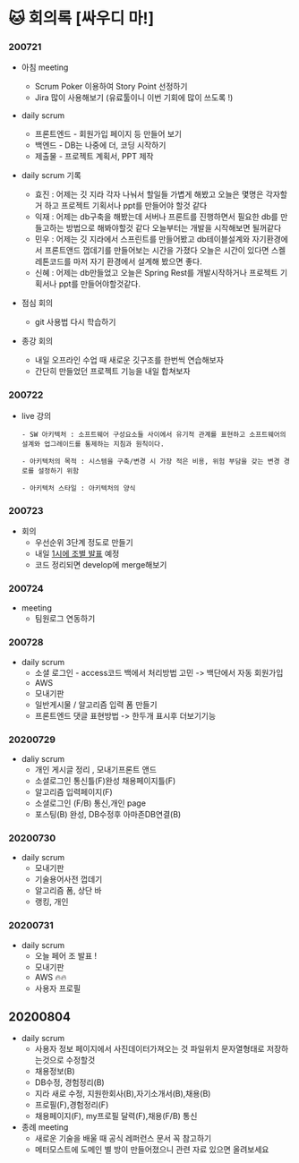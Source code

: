 # 🐱 회의록 [싸우디 마!]

### 200721

* 아침 meeting
  * Scrum Poker 이용하여 Story Point 선정하기
  * Jira 많이 사용해보기 (유료툴이니 이번 기회에 많이 쓰도록 !)
* daily scrum
  * 프론트엔드 - 회원가입 페이지 등 만들어 보기
  * 백엔드 - DB는 나중에 더, 코딩 시작하기
  * 제출물 - 프로젝트 계획서, PPT 제작
* daily scrum 기록
  * 효진 : 어제는 깃 지라 각자 나눠서 할일들 가볍게 해봤고 오늘은 몇명은 각자할거 하고 프로젝트 기획서나 ppt를 만들어야 할것 같다
  * 익재 : 어제는 db구축을 해봤는데 서버나 프론트를 진행하면서 필요한 db를 만들고하는 방법으로 해봐야할것 같다 오늘부터는 개발을 시작해보면 될꺼같다
  * 민우 : 어제는 깃 지라에서 스프린트를 만들어봤고 db테이블설계와 자기환경에서 프론트앤드 껍데기를 만들어보는 시간을 가졌다 오늘은 시간이 있다면 스켈레톤코드를 마저 자기 환경에서 설계해 봤으면 좋다.
  * 신혜 : 어제는 db만들었고 오늘은 Spring Rest를 개발시작하거나 프로젝트 기획서나 ppt를 만들어야할것같다.

* 점심 회의
  * git 사용법 다시 학습하기
* 종강 회의
  * 내일 오프라인 수업 때 새로운 깃구조를 한번씩 연습해보자
  * 간단히 만들었던 프로젝트 기능을 내일 합쳐보자

### 200722

* live 강의

  ```
  - SW 아키텍처 : 소프트웨어 구성요소들 사이에서 유기적 관계를 표현하고 소프트웨어의 설계와 업그레이드를 통제하는 지침과 원칙이다.
  
  - 아키텍처의 목적 : 시스템을 구축/변경 시 가장 적은 비용, 위험 부담을 갖는 변경 경로를 설정하기 위함
  
  - 아키텍처 스타일 : 아키텍처의 양식
  ```



### 200723

- 회의
  - 우선순위 3단계 정도로 만들기
  - 내일 <u>1시에 조별 발표</u> 예정
  - 코드 정리되면 develop에 merge해보기



### 200724

- meeting
  - 팀원로그 연동하기



### 200728

- daily scrum
  - 소셜 로그인 - access코드 백에서 처리방법 고민 -> 백단에서 자동 회원가입
  - AWS
  - 모내기판
  - 일반게시물 / 알고리즘 입력 폼 만들기
  - 프론트엔드 댓글 표현방법 -> 한두개 표시후 더보기기능
  



### 20200729

- daliy scrum
  -  개인 게시글 정리 , 모내기프론트 앤드 
  -  소셜로그인 통신틀(F)완성  채용페이지틀(F)
  - 알고리즘 입력페이지(F)
  - 소셜로그인 (F/B) 통신,개인 page
  - 포스팅(B) 완성, DB수정후 아마존DB연결(B)

### 20200730

- daily scrum
  - 모내기판
  - 기술용어사전 껍데기                                         
  - 알고리즘 폼, 상단 바
  - 랭킹, 개인



### 20200731

- daily scrum
  - 오늘 페어 조 발표 !
  - 모내기판
  - AWS 🔥🔥
  - 사용자 프로필



## 20200804

- daily scrum 
  - 사용자 정보 페이지에서 사진데이터가져오는 것 파일위치 문자열형태로 저장하는것으로 수정할것
  - 채용정보(B)
  - DB수정, 경험정리(B)
  - 지라 새로 수정, 지원한회사(B),자기소개서(B),채용(B)
  - 프로필(F),경험정리(F)
  - 채용페이지(F), my프로필 달력(F),채용(F/B)  통신
- 종례 meeting
  - 새로운 기술을 배울 때 공식 레퍼런스 문서 꼭 참고하기
  - 메터모스트에 도메인 별 방이 만들어졌으니 관련 자료 있으면 올려보세요

